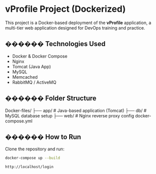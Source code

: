 # vProfile Project (Dockerized)

This project is a Docker-based deployment of the **vProfile** application, a multi-tier web application designed for DevOps training and practice.

## ������ Technologies Used
- Docker & Docker Compose
- Nginx
- Tomcat (Java App)
- MySQL
- Memcached
- RabbitMQ / ActiveMQ

## ������ Folder Structure
Docker-files/ ├── app/ # Java-based application (Tomcat) ├── db/ # MySQL database setup ├── web/ # Nginx reverse proxy config docker-compose.yml

## ������ How to Run

Clone the repository and run:
```bash
docker-compose up --build

http://localhost/login
